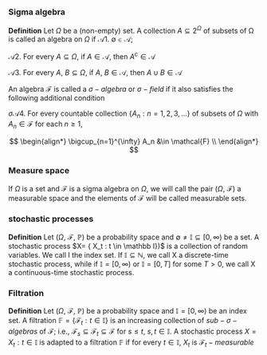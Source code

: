 
### Sigma algebra
$\pmb {Definition}$ Let $\Omega$ be a (non-empty) set. A collection $A\subseteq 2 ^\Omega$ of subsets of Ω is called an
algebra on $\Omega$ if 
$\mathcal{A} 1. \ \emptyset \in \mathcal{A};$ 

$\mathcal{A} 2.$ For every $A \subseteq \Omega,$ if $A \in \mathcal{A},$ then $A^c \in \mathcal{A}$ 

$\mathcal{A}3.$ For every $A,\ B \subseteq \Omega,$ if $A, \ B \in \mathcal{A},$ then $A \cup B \in \mathcal{A}$ 


An algebra $\mathcal F$ is called a $\sigma-algebra$ or $\sigma-field$ if it also satisfies the following additional condition



$\sigma \mathcal{A}4.$ For every countable collection $\{A_n : n=1,2,3,\ldots\}$ of subsets of $\Omega$ with $A_n \in \mathcal{F}$ for each $n \geq 1,$

$$
\begin{align*}
\bigcup_{n=1}^{\infty} A_n &\in \mathcal{F} \\
\end{align*}
$$

### Measure space
If $\Omega$ is a set and $\mathcal F$ is a sigma algebra on $\Omega$, we will call the pair ($\Omega$, $\mathcal F$) a measurable space and
the elements of $\mathcal F$ will be called measurable sets.


### stochastic processes
$\pmb {Definition}$ Let ($\Omega$, $\mathcal F$, $\mathbb {P}$) be a probability space and $\emptyset \neq \mathbb I \subseteq [0, \infty)$ be a set. A stochastic
process $X= \{ X_t : t \in \mathbb I})$ is a collection of random variables. We call I the index set. If $\mathbb I \subseteq \mathbb N,$
we call X a discrete-time stochastic process, while if $\mathbb I = [0,\infty)$ or $\mathbb I = [0, T]$ for some $T > 0$, we
call X a continuous-time stochastic process.


### Filtration 

$\pmb {Definition}$ Let ($\Omega$, $\mathcal F$, $\mathbb {P}$) be a probability space and $\mathbb I = [0, \infty)$ be an index set. A filtration $\mathbb {F} = \{ \mathcal F_t:t \in \mathbb I \}$ is an increasing collection of $sub-\sigma-algebras$ of $\mathcal F$; i.e., $\mathcal F_s \subseteq \mathcal F_t \subseteq \mathcal F$ for $s \leq t,$ $s, t \in \mathbb I$. A stochastic process $X = {X_t: t \in \mathbb I}$ is adapted to a filtration $\mathbb F$ if for every $t \in \mathbb I,$
$X_t$ is $\mathcal F_t-measurable$
